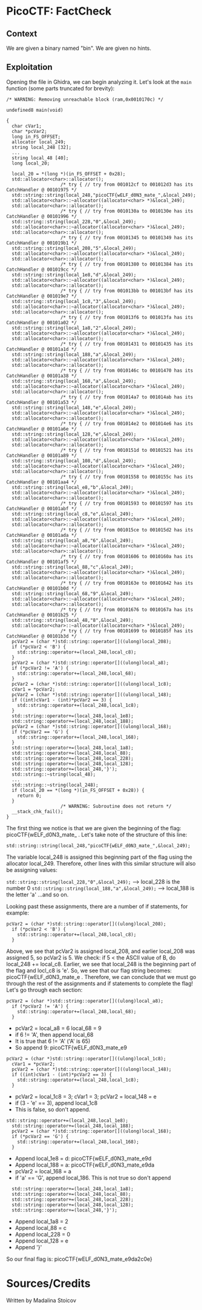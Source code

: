 # PicoCTF: FactCheck

## Context

We are given a binary named "bin". We are given no hints.

## Exploitation

Opening the file in Ghidra, we can begin analyzing it. Let's look at the `main` function (some parts truncated for brevity):

```text
/* WARNING: Removing unreachable block (ram,0x0010170c) */

undefined8 main(void)

{
  char cVar1;
  char *pcVar2;
  long in_FS_OFFSET;
  allocator local_249;
  string local_248 [32];
  ...
  string local_48 [40];
  long local_20;
  
  local_20 = *(long *)(in_FS_OFFSET + 0x28);
  std::allocator<char>::allocator();
                    /* try { // try from 001012cf to 001012d3 has its CatchHandler @ 00101975 */
  std::string::string(local_248,"picoCTF{wELF_d0N3_mate_",&local_249);
  std::allocator<char>::~allocator((allocator<char> *)&local_249);
  std::allocator<char>::allocator();
                    /* try { // try from 0010130a to 0010130e has its CatchHandler @ 00101996 */
  std::string::string(local_228,"0",&local_249);
  std::allocator<char>::~allocator((allocator<char> *)&local_249);
  std::allocator<char>::allocator();
                    /* try { // try from 00101345 to 00101349 has its CatchHandler @ 001019b1 */
  std::string::string(local_208,"5",&local_249);
  std::allocator<char>::~allocator((allocator<char> *)&local_249);
  std::allocator<char>::allocator();
                    /* try { // try from 00101380 to 00101384 has its CatchHandler @ 001019cc */
  std::string::string(local_1e8,"d",&local_249);
  std::allocator<char>::~allocator((allocator<char> *)&local_249);
  std::allocator<char>::allocator();
                    /* try { // try from 001013bb to 001013bf has its CatchHandler @ 001019e7 */
  std::string::string(local_1c8,"3",&local_249);
  std::allocator<char>::~allocator((allocator<char> *)&local_249);
  std::allocator<char>::allocator();
                    /* try { // try from 001013f6 to 001013fa has its CatchHandler @ 00101a02 */
  std::string::string(local_1a8,"2",&local_249);
  std::allocator<char>::~allocator((allocator<char> *)&local_249);
  std::allocator<char>::allocator();
                    /* try { // try from 00101431 to 00101435 has its CatchHandler @ 00101a1d */
  std::string::string(local_188,"a",&local_249);
  std::allocator<char>::~allocator((allocator<char> *)&local_249);
  std::allocator<char>::allocator();
                    /* try { // try from 0010146c to 00101470 has its CatchHandler @ 00101a38 */
  std::string::string(local_168,"a",&local_249);
  std::allocator<char>::~allocator((allocator<char> *)&local_249);
  std::allocator<char>::allocator();
                    /* try { // try from 001014a7 to 001014ab has its CatchHandler @ 00101a53 */
  std::string::string(local_148,"e",&local_249);
  std::allocator<char>::~allocator((allocator<char> *)&local_249);
  std::allocator<char>::allocator();
                    /* try { // try from 001014e2 to 001014e6 has its CatchHandler @ 00101a6e */
  std::string::string(local_128,"e",&local_249);
  std::allocator<char>::~allocator((allocator<char> *)&local_249);
  std::allocator<char>::allocator();
                    /* try { // try from 0010151d to 00101521 has its CatchHandler @ 00101a89 */
  std::string::string(local_108,"d",&local_249);
  std::allocator<char>::~allocator((allocator<char> *)&local_249);
  std::allocator<char>::allocator();
                    /* try { // try from 00101558 to 0010155c has its CatchHandler @ 00101aa4 */
  std::string::string(local_e8,"b",&local_249);
  std::allocator<char>::~allocator((allocator<char> *)&local_249);
  std::allocator<char>::allocator();
                    /* try { // try from 00101593 to 00101597 has its CatchHandler @ 00101abf */
  std::string::string(local_c8,"e",&local_249);
  std::allocator<char>::~allocator((allocator<char> *)&local_249);
  std::allocator<char>::allocator();
                    /* try { // try from 001015ce to 001015d2 has its CatchHandler @ 00101ada */
  std::string::string(local_a8,"6",&local_249);
  std::allocator<char>::~allocator((allocator<char> *)&local_249);
  std::allocator<char>::allocator();
                    /* try { // try from 00101606 to 0010160a has its CatchHandler @ 00101af5 */
  std::string::string(local_88,"c",&local_249);
  std::allocator<char>::~allocator((allocator<char> *)&local_249);
  std::allocator<char>::allocator();
                    /* try { // try from 0010163e to 00101642 has its CatchHandler @ 00101b0d */
  std::string::string(local_68,"9",&local_249);
  std::allocator<char>::~allocator((allocator<char> *)&local_249);
  std::allocator<char>::allocator();
                    /* try { // try from 00101676 to 0010167a has its CatchHandler @ 00101b25 */
  std::string::string(local_48,"8",&local_249);
  std::allocator<char>::~allocator((allocator<char> *)&local_249);
                    /* try { // try from 00101699 to 0010185f has its CatchHandler @ 00101b3d */
  pcVar2 = (char *)std::string::operator[]((ulong)local_208);
  if (*pcVar2 < 'B') {
    std::string::operator+=(local_248,local_c8);
  }
  pcVar2 = (char *)std::string::operator[]((ulong)local_a8);
  if (*pcVar2 != 'A') {
    std::string::operator+=(local_248,local_68);
  }
  pcVar2 = (char *)std::string::operator[]((ulong)local_1c8);
  cVar1 = *pcVar2;
  pcVar2 = (char *)std::string::operator[]((ulong)local_148);
  if ((int)cVar1 - (int)*pcVar2 == 3) {
    std::string::operator+=(local_248,local_1c8);
  }
  std::string::operator+=(local_248,local_1e8);
  std::string::operator+=(local_248,local_188);
  pcVar2 = (char *)std::string::operator[]((ulong)local_168);
  if (*pcVar2 == 'G') {
    std::string::operator+=(local_248,local_168);
  }
  std::string::operator+=(local_248,local_1a8);
  std::string::operator+=(local_248,local_88);
  std::string::operator+=(local_248,local_228);
  std::string::operator+=(local_248,local_128);
  std::string::operator+=(local_248,'}');
  std::string::~string(local_48);
  ...
  std::string::~string(local_248);
  if (local_20 == *(long *)(in_FS_OFFSET + 0x28)) {
    return 0;
  }
                    /* WARNING: Subroutine does not return */
  __stack_chk_fail();
}
```

The first thing we notice is that we are given the beginning of the flag: picoCTF{wELF_d0N3_mate_ . Let's take note of the structure of this line:

`std::string::string(local_248,"picoCTF{wELF_d0N3_mate_",&local_249);`

The variable local_248 is assigned this beginning part of the flag using the allocator local_249. Therefore, other lines with this similar structure will also be assigning values:

`std::string::string(local_228,"0",&local_249);` --> local_228 is the number 0
`std::string::string(local_188,"a",&local_249);` --> local_188 is the letter 'a'
...and so on.

Looking past these assignments, there are a number of if statements, for example:

```
pcVar2 = (char *)std::string::operator[]((ulong)local_208);
  if (*pcVar2 < 'B') {
    std::string::operator+=(local_248,local_c8);
  }
```

Above, we see that pcVar2 is assigned local_208, and earlier local_208 was assigned 5, so pcVar2 is 5. We check: if 5 < the ASCII value of B, do local_248 += local_c8. Earlier, 
we see that local_248 is the beginning part of the flag and locl_c8 is 'e'. So, we see that our flag string becomes: picoCTF{wELF_d0N3_mate_e . Therefore, we can conclude that we must go through the rest of the assignments and if statements to complete the flag! Let's go through each section:

```
pcVar2 = (char *)std::string::operator[]((ulong)local_a8);
  if (*pcVar2 != 'A') {
    std::string::operator+=(local_248,local_68);
  }
```

- pcVar2 = local_a8 = 6 local_68 = 9
- if 6 != 'A', then append local_68
- It is true that 6 != 'A' ('A' is 65)
- So append 9: picoCTF{wELF_d0N3_mate_e9

```
pcVar2 = (char *)std::string::operator[]((ulong)local_1c8);
  cVar1 = *pcVar2;
  pcVar2 = (char *)std::string::operator[]((ulong)local_148);
  if ((int)cVar1 - (int)*pcVar2 == 3) {
    std::string::operator+=(local_248,local_1c8);
  }
```

- pcVar2 = local_1c8 = 3; cVar1 = 3; pcVar2 = local_148 = e
- if (3 - 'e' == 3), append local_1c8
- This is false, so don't append.

```
std::string::operator+=(local_248,local_1e8);
  std::string::operator+=(local_248,local_188);
  pcVar2 = (char *)std::string::operator[]((ulong)local_168);
  if (*pcVar2 == 'G') {
    std::string::operator+=(local_248,local_168);
  }
```

- Append local_1e8 = d: picoCTF{wELF_d0N3_mate_e9d
- Append local_188 = a: picoCTF{wELF_d0N3_mate_e9da
- pcVar2 = local_168 = a
- if 'a' == 'G', append local_186. This is not true so don't append

```
  std::string::operator+=(local_248,local_1a8);
  std::string::operator+=(local_248,local_88);
  std::string::operator+=(local_248,local_228);
  std::string::operator+=(local_248,local_128);
  std::string::operator+=(local_248,'}');
```

- Append local_1a8 = 2
- Append local_88 = c
- Append local_228 = 0
- Append local_128 = e
- Append '}'

So our final flag is: picoCTF{wELF_d0N3_mate_e9da2c0e}

# Sources/Credits

Written by Madalina Stoicov
